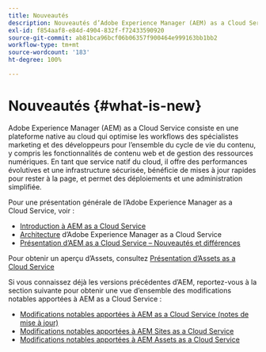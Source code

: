 ```yaml
---
title: Nouveautés
description: Nouveautés d’Adobe Experience Manager (AEM) as a Cloud Service.
exl-id: f854aaf8-e84d-4904-832f-f72433590920
source-git-commit: ab81bca96bcf06b06357f900464e999163bb1bb2
workflow-type: tm+mt
source-wordcount: '183'
ht-degree: 100%

---
```


# Nouveautés {#what-is-new}

<!-- For the pre-release of Adobe Experience Manager (AEM) as a Cloud Service everything is new. -->

Adobe Experience Manager (AEM) as a Cloud Service consiste en une plateforme native au cloud qui optimise les workflows des spécialistes marketing et des développeurs pour l’ensemble du cycle de vie du contenu, y compris les fonctionnalités de contenu web et de gestion des ressources numériques. En tant que service natif du cloud, il offre des performances évolutives et une infrastructure sécurisée, bénéficie de mises à jour rapides pour rester à la page, et permet des déploiements et une administration simplifiée.

Pour une présentation générale de l’Adobe Experience Manager as a Cloud Service, voir :
* [Introduction à AEM as a Cloud Service](/help/overview/introduction.md)
* [Architecture](/help/overview/architecture.md) d’Adobe Experience Manager as a Cloud Service
* [Présentation d’AEM as a Cloud Service – Nouveautés et différences](/help/overview/what-is-new-and-different.md)

<!-- Please link to introduction or what's new of Sites. -->

Pour obtenir un aperçu d’Assets, consultez [Présentation d’Assets as a Cloud Service](/help/assets/overview.md)

Si vous connaissez déjà les versions précédentes d’AEM, reportez-vous à la section suivante pour obtenir une vue d’ensemble des modifications notables apportées à AEM as a Cloud Service :

* [Modifications notables apportées à AEM as a Cloud Service (notes de mise à jour)](/help/release-notes/aem-cloud-changes.md)
* [Modifications notables apportées à AEM Sites as a Cloud Service](/help/sites-cloud/sites-cloud-changes.md)
* [Modifications notables apportées à AEM Assets as a Cloud Service](/help/assets/assets-cloud-changes.md)
